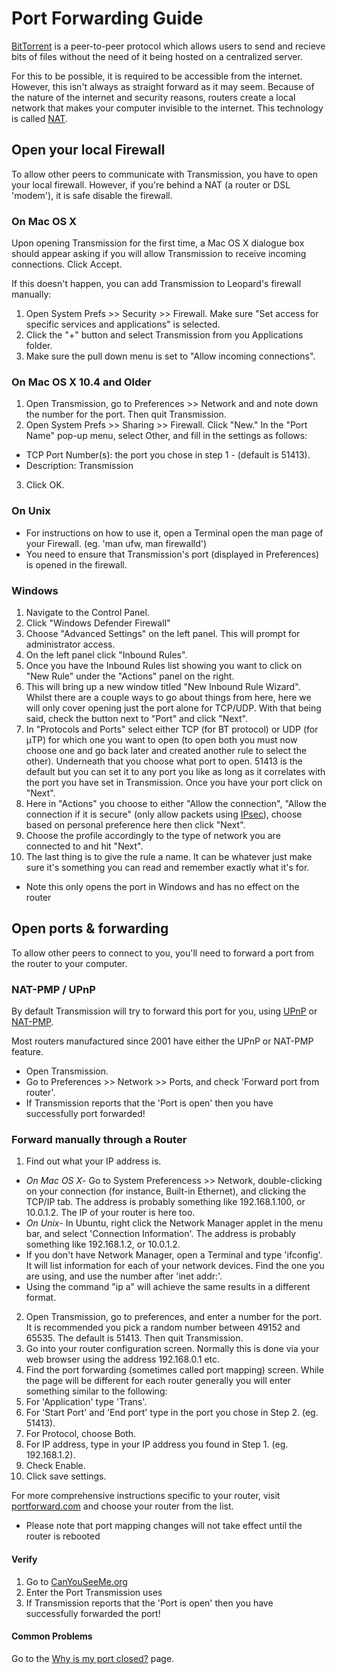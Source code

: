 # Port Forwarding Guide

[BitTorrent](http://en.wikipedia.org/wiki/BitTorrent_protocol) is a peer-to-peer protocol which allows users to send and recieve bits of files without the need of it being hosted on a centralized server.

For this to be possible, it is required to be accessible from the internet. However, this isn't always as straight forward as it may seem. Because of the nature of the internet and security reasons, routers create a local network that makes your computer invisible to the internet. This technology is called [NAT](http://en.wikipedia.org/wiki/Network_address_translation).

## Open your local Firewall

To allow other peers to communicate with Transmission, you have to open your local firewall.
However, if you're behind a NAT (a router or DSL 'modem'), it is safe disable the firewall.

### On Mac OS X

Upon opening Transmission for the first time, a Mac OS X dialogue box should appear asking if you will allow Transmission to receive incoming connections. Click Accept.

If this doesn't happen, you can add Transmission to Leopard's firewall manually:
 1. Open System Prefs >> Security >> Firewall. Make sure "Set access for specific services and applications" is selected.
 1. Click the "+" button and select Transmission from you Applications folder.
 1. Make sure the pull down menu is set to "Allow incoming connections".

### On Mac OS X 10.4 and Older

 1. Open Transmission, go to Preferences >> Network and and note down the number for the port. Then quit Transmission.
 1. Open System Prefs >> Sharing >> Firewall. Click "New." In the "Port Name" pop-up menu, select Other, and fill in the settings as follows:
  * TCP Port Number(s): the port you chose in step 1 - (default is 51413).
  * Description: Transmission
 3. Click OK.

### On Unix

 * For instructions on how to use it, open a Terminal open the man page of your Firewall. (eg. 'man ufw, man firewalld')
 * You need to ensure that Transmission's port (displayed in Preferences) is opened in the firewall.

### Windows

 1. Navigate to the Control Panel.
 1. Click "Windows Defender Firewall"
 1. Choose "Advanced Settings" on the left panel. This will prompt for administrator access.
 1. On the left panel click "Inbound Rules".
 1. Once you have the Inbound Rules list showing you want to click on "New Rule" under the "Actions" panel on the right.
 1. This will bring up a new window titled "New Inbound Rule Wizard". Whilst there are a couple ways to go about things from here, here we will only cover opening just the port alone for TCP/UDP. With that being said, check the button next to "Port" and click "Next".
 1. In "Protocols and Ports" select either TCP (for BT protocol) or UDP (for μTP) for which one you want to open (to open both you must now choose one and go back later and created another rule to select the other). Underneath that you choose what port to open. 51413 is the default but you can set it to any port you like as long as it correlates with the port you have set in Transmission. Once you have your port click on "Next".
 1. Here in "Actions" you choose to either "Allow the connection", "Allow the connection if it is secure" (only allow packets using [IPsec](https://en.wikipedia.org/wiki/IPsec)), choose based on personal preference here then click "Next".
 1. Choose the profile accordingly to the type of network you are connected to and hit "Next".
 1. The last thing is to give the rule a name. It can be whatever just make sure it's something you can read and remember exactly what it's for.

  * Note this only opens the port in Windows and has no effect on the router
	
## Open ports & forwarding

To allow other peers to connect to you, you'll need to forward a port from the router to your computer.

### NAT-PMP / UPnP

By default Transmission will try to forward this port for you, using [UPnP]([http://en.wikipedia.org/wiki/UPnP) or [NAT-PMP](http://en.wikipedia.org/wiki/NAT-PMP).

Most routers manufactured since 2001 have either the UPnP or NAT-PMP feature.

 * Open Transmission.
 * Go to Preferences >> Network >> Ports, and check 'Forward port from router'.
 * If Transmission reports that the 'Port is open' then you have successfully port forwarded!

### Forward manually through a Router

 1. Find out what your IP address is.
  * *On Mac OS X*- Go to System Preferencess >> Network, double-clicking on your connection (for instance, Built-in Ethernet), and clicking the TCP/IP tab. The address is probably something like 192.168.1.100, or 10.0.1.2. The IP of your router is here too.
  * *On Unix*- In Ubuntu, right click the Network Manager applet in the menu bar, and select 'Connection Information'. The address is probably something like 192.168.1.2, or 10.0.1.2.
   * If you don't have Network Manager, open a Terminal and type 'ifconfig'. It will list information for each of your network devices. Find the one you are using, and use the number after 'inet addr:'.
   * Using the command "ip a" will achieve the same results in a different format.
 2. Open Transmission, go to preferences, and enter a number for the port. It is recommended you pick a random number between 49152 and 65535. The default is 51413. Then quit Transmission.
 3. Go into your router configuration screen. Normally this is done via your web browser using the address 192.168.0.1 etc.
 4. Find the port forwarding (sometimes called port mapping) screen. While the page will be different for each router generally you will enter something similar to the following:
 5. For 'Application' type 'Trans'.
 6. For 'Start Port' and 'End port' type in the port you chose in Step 2. (eg. 51413).
 7. For Protocol, choose Both.
 8. For IP address, type in your IP address you found in Step 1. (eg. 192.168.1.2).
 9. Check Enable.
 10. Click save settings.

For more comprehensive instructions specific to your router, visit [portforward.com](http://www.portforward.com/english/routers/port_forwarding/routerindex.htm) and choose your router from the list.

  * Please note that port mapping changes will not take effect until the router is rebooted

#### Verify

 1. Go to [CanYouSeeMe.org](http://www.canyouseeme.org/)
 1. Enter the Port Transmission uses
 1. If Transmission reports that the 'Port is open' then you have successfully forwarded the port!

#### Common Problems

Go to the [Why is my port closed?](Why-is-my-port-closed.md) page.

